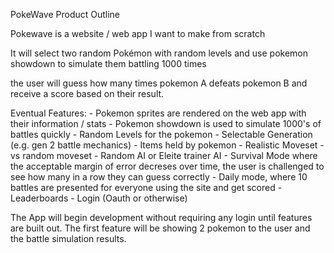 PokeWave Product Outline

Pokewave is a website / web app I want to make from scratch

It will select two random Pokémon with random levels and use pokemon showdown to simulate them battling 1000 times

the user will guess how many times pokemon A defeats pokemon B and receive a score based on their result.


Eventual Features:
    - Pokemon sprites are rendered on the web app with their information / stats
    - Pokemon showdown is used to simulate 1000's of battles quickly
    - Random Levels for the pokemon
    - Selectable Generation (e.g. gen 2 battle mechanics)
    - Items held by pokemon
    - Realistic Moveset - vs random moveset
    - Random AI or Eleite trainer AI
    - Survival Mode where the acceptable margin of error decreses over time, the user is challenged to see how many in a row they can guess correctly
    - Daily mode, where 10 battles are presented for everyone using the site and get scored
    - Leaderboards
    - Login (Oauth or otherwise)

The App will begin development without requiring any login until features are built out.
The first feature will be showing 2 pokemon to the user and the battle simulation results.